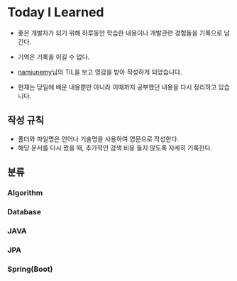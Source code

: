 # Today I Learned

- 좋은 개발자가 되기 위해 하루동안 학습한 내용이나 개발관련 경험들을 기록으로 남긴다.

- 기억은 기록을 이길 수 없다.

- [namjunemy](https://github.com/namjunemy/TIL)님의 TIL을 보고 영감을 받아 작성하게 되었습니다.

- 현재는 당일에 배운 내용뿐만 아니라 이때까지 공부했던 내용을 다시 정리하고 있습니다.

## 작성 규칙

- 폴더와 파일명은 언어나 기술명을 사용하여 영문으로 작성한다.
- 해당 문서를 다시 봤을 때, 추가적인 검색 비용 들지 않도록 자세히 기록한다.

## 분류

### Algorithm
### Database
### JAVA
### JPA
### Spring(Boot)





